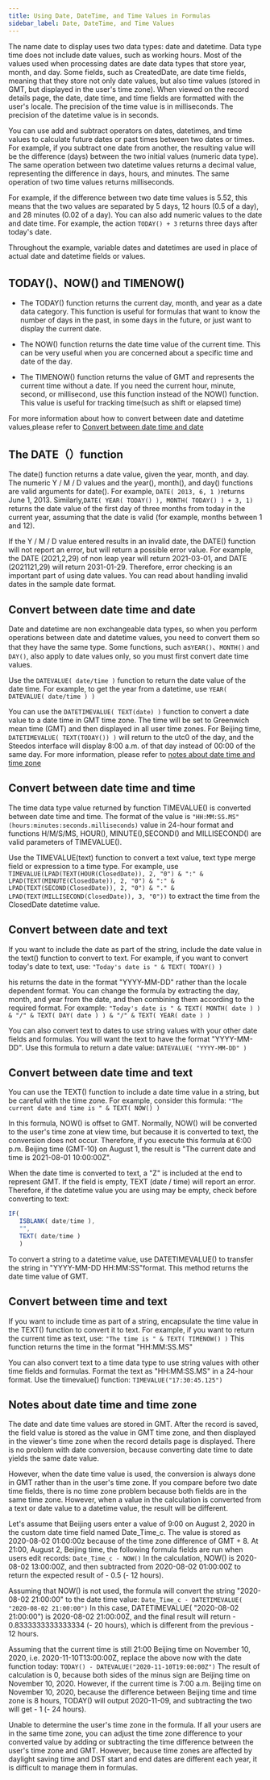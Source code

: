 ```yaml
---
title: Using Date, DateTime, and Time Values in Formulas
sidebar_label: Date, DateTime, and Time Values
---
```


The name date to display uses two data types: date and datetime. Data type time does not include date values, such as working hours. Most of the values used when processing dates are date data types that store year, month, and day. Some fields, such as CreatedDate, are date time fields, meaning that they store not only date values, but also time values (stored in GMT, but displayed in the user's time zone). When viewed on the record details page, the date, date time, and time fields are formatted with the user's locale. The precision of the time value is in milliseconds. The precision of the datetime value is in seconds.

You can use add and subtract operators on dates, datetimes, and time values to calculate future dates or past times between two dates or times. For example, if you subtract one date from another, the resulting value will be the difference (days) between the two initial values (numeric data type). The same operation between two datetime values returns a decimal value, representing the difference in days, hours, and minutes. The same operation of two time values returns milliseconds.

For example, if the difference between two date time values is 5.52, this means that the two values are separated by 5 days, 12 hours (0.5 of a day), and 28 minutes (0.02 of a day). You can also add numeric values to the date and date time. For example, the action `TODAY() + 3` returns three days after today's date. <!-- For details and examples of using dates, please refer to [Sample date formula](url) -->

Throughout the example, variable dates and datetimes are used in place of actual date and datetime fields or values.

## TODAY()、NOW() and TIMENOW()

- The TODAY() function returns the current day, month, and year as a date data category. This function is useful for formulas that want to know the number of days in the past, in some days in the future, or just want to display the current date.

- The NOW() function returns the date time value of the current time. This can be very useful when you are concerned about a specific time and date of the day.

- The TIMENOW() function returns the value of GMT and represents the current time without a date. If you need the current hour, minute, second, or millisecond, use this function instead of the NOW() function. This value is useful for tracking time(such as shift or elapsed time)

For more information about how to convert between date and datetime values,please refer to [Convert between date time and date](#convert-between-date-time-and-date)

## The DATE（）function

The date() function returns a date value, given the year, month, and day. The numeric Y / M / D values and the year(), month(), and day() functions are valid arguments for date(). For example, `DATE( 2013, 6, 1 )`returns June 1, 2013. Similarly,`DATE( YEAR( TODAY() ), MONTH( TODAY() ) + 3, 1)` returns the date value of the first day of three months from today in the current year, assuming that the date is valid (for example, months between 1 and 12).

If the Y / M / D value entered results in an invalid date, the DATE() function will not report an error, but will return a possible error value. For example, the DATE (2021,2,29) of non leap year will return 2021-03-01, and DATE (2021121,29) will return 2031-01-29. Therefore, error checking is an important part of using date values. You can read about handling invalid dates in the sample date format.

## Convert between date time and date

Date and datetime are non exchangeable data types, so when you perform operations between date and datetime values, you need to convert them so that they have the same type. Some functions, such as`YEAR()`、`MONTH()` and `DAY()`, also apply to date values only, so you must first convert date time values.

Use the `DATEVALUE( date/time )` function to return the date value of the date time. For example, to get the year from a datetime, use `YEAR( DATEVALUE( date/time ) )`

You can use the `DATETIMEVALUE( TEXT(date) )` function to convert a date value to a date time in GMT time zone. The time will be set to Greenwich mean time (GMT) and then displayed in all user time zones. For Beijing time, `DATETIMEVALUE( TEXT(TODAY()) )` will return to the utc0 of the day, and the Steedos interface will display 8:00 a.m. of that day instead of 00:00 of the same day. For more information, please refer to [notes about date time and time zone](#notes-about-date-time-and-time-zone)

## Convert between date time and time

The time data type value returned by function TIMEVALUE() is converted between date time and time. The format of the value is `"HH:MM:SS.MS"(hours:minutes:seconds.milliseconds)` value in 24-hour format and functions H/M/S/MS, HOUR(), MINUTE(),SECOND() and MILLISECOND() are valid parameters of TIMEVALUE().

Use the TIMEVALUE(text) function to convert a text value, text type merge field or expression to a time type. For example, use `TIMEVALUE(LPAD(TEXT(HOUR(ClosedDate)), 2, "0") & ":" & LPAD(TEXT(MINUTE(ClosedDate)), 2, "0") & ":" & LPAD(TEXT(SECOND(ClosedDate)), 2, "0") & "." & LPAD(TEXT(MILLISECOND(ClosedDate)), 3, "0"))` to extract the time from the ClosedDate datetime value.

## Convert between date and text

If you want to include the date as part of the string, include the date value in the text() function to convert to text. For example, if you want to convert today's date to text, use:
`"Today's date is " & TEXT( TODAY() )`

his returns the date in the format "YYYY-MM-DD" rather than the locale dependent format. You can change the formula by extracting the day, month, and year from the date, and then combining them according to the required format. For example:
`"Today's date is " & TEXT( MONTH( date ) ) & "/" & TEXT( DAY( date ) ) & "/" & TEXT( YEAR( date ) )`

You can also convert text to dates to use string values with your other date fields and formulas. You will want the text to have the format "YYYY-MM-DD". Use this formula to return a date value:
`DATEVALUE( "YYYY-MM-DD" )`

## Convert between date time and text

You can use the TEXT() function to include a date time value in a string, but be careful with the time zone. For example, consider this formula:
`"The current date and time is " & TEXT( NOW() )`

In this formula, NOW() is offset to GMT. Normally, NOW() will be converted to the user's time zone at view time, but because it is converted to text, the conversion does not occur. Therefore, if you execute this formula at 6:00 p.m. Beijing time (GMT-10) on August 1, the result is "The current date and time is 2021-08-01 10:00:00Z".

When the date time is converted to text, a "Z" is included at the end to represent GMT. If the field is empty, TEXT (date / time) will report an error. Therefore, if the datetime value you are using may be empty, check before converting to text:

```js
IF(
   ISBLANK( date/time ),
   "",
   TEXT( date/time )
   )
   ```

To convert a string to a datetime value, use DATETIMEVALUE() to transfer the string in "YYYY-MM-DD HH:MM:SS"format. This method returns the date time value of GMT.

## Convert between time and text

If you want to include time as part of a string, encapsulate the time value in the TEXT() function to convert it to text. For example, if you want to return the current time as text, use:
`"The time is " & TEXT( TIMENOW() )`
This function returns the time in the format "HH:MM:SS.MS"

You can also convert text to a time data type to use string values with other time fields and formulas. Format the text as "HH:MM:SS.MS" in a 24-hour format. Use the timevalue() function:
`TIMEVALUE("17:30:45.125")`

## Notes about date time and time zone

The date and date time values are stored in GMT. After the record is saved, the field value is stored as the value in GMT time zone, and then displayed in the viewer's time zone when the record details page is displayed. There is no problem with date conversion, because converting date time to date yields the same date value.

However, when the date time value is used, the conversion is always done in GMT rather than in the user's time zone. If you compare before two date time fields, there is no time zone problem because both fields are in the same time zone. However, when a value in the calculation is converted from a text or date value to a datetime value, the result will be different.

Let's assume that Beijing users enter a value of 9:00 on August 2, 2020 in the custom date time field named Date_Time_c. The value is stored as 2020-08-02 01:00:00z because of the time zone difference of GMT + 8. At 21:00, August 2, Beijing time, the following formula fields are run when users edit records:
`Date_Time_c - NOW()`
In the calculation, NOW() is 2020-08-02 13:00:00Z, and then subtracted from 2020-08-02 01:00:00Z to return the expected result of - 0.5 (- 12 hours).

Assuming that NOW() is not used, the formula will convert the string "2020-08-02 21:00:00" to the date time value:
`Date_Time_c - DATETIMEVALUE( "2020-08-02 21:00:00")`
In this case, DATETIMEVALUE( "2020-08-02 21:00:00") is 2020-08-02 21:00:00Z, and the final result will return - 0.8333333333333334 (- 20 hours), which is different from the previous - 12 hours.

Assuming that the current time is still 21:00 Beijing time on November 10, 2020, i.e. 2020-11-10T13:00:00Z, replace the above now with the date function today:
`TODAY() - DATEVALUE("2020-11-10T19:00:00Z")`
The result of calculation is 0, because both sides of the minus sign are Beijing time on November 10, 2020. However, if the current time is 7:00 a.m. Beijing time on November 10, 2020, because the difference between Beijing time and time zone is 8 hours, TODAY() will output 2020-11-09, and subtracting the two will get - 1 (- 24 hours).

Unable to determine the user's time zone in the formula. If all your users are in the same time zone, you can adjust the time zone difference to your converted value by adding or subtracting the time difference between the user's time zone and GMT. However, because time zones are affected by daylight saving time and DST start and end dates are different each year, it is difficult to manage them in formulas.

